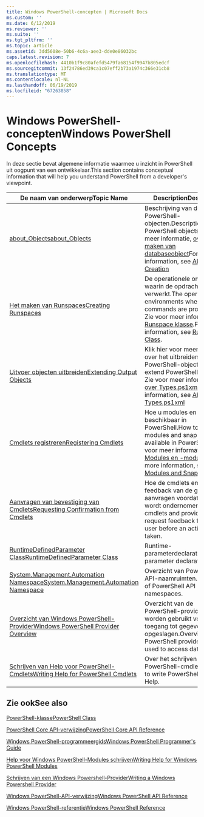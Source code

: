 ```yaml
---
title: Windows PowerShell-concepten | Microsoft Docs
ms.custom: ''
ms.date: 6/12/2019
ms.reviewer: ''
ms.suite: ''
ms.tgt_pltfrm: ''
ms.topic: article
ms.assetid: 3dd5608e-50b6-4c6a-aee3-dde0e86032bc
caps.latest.revision: 7
ms.openlocfilehash: 4410b1f9c80afefd5479fa68154f9947b805edcf
ms.sourcegitcommit: 13f24786ed39ca1c07eff2b73a1974c366e31cb8
ms.translationtype: MT
ms.contentlocale: nl-NL
ms.lasthandoff: 06/19/2019
ms.locfileid: "67263858"
---
```

# <a name="windows-powershell-concepts"></a><span data-ttu-id="774aa-102">Windows PowerShell-concepten</span><span class="sxs-lookup"><span data-stu-id="774aa-102">Windows PowerShell Concepts</span></span>

<span data-ttu-id="774aa-103">In deze sectie bevat algemene informatie waarmee u inzicht in PowerShell uit oogpunt van een ontwikkelaar.</span><span class="sxs-lookup"><span data-stu-id="774aa-103">This section contains conceptual information that will help you understand PowerShell from a developer's viewpoint.</span></span>

|<span data-ttu-id="774aa-104">De naam van onderwerp</span><span class="sxs-lookup"><span data-stu-id="774aa-104">Topic Name</span></span>|<span data-ttu-id="774aa-105">Description</span><span class="sxs-lookup"><span data-stu-id="774aa-105">Description</span></span>|
|----------------|-----------------|
|[<span data-ttu-id="774aa-106">about_Objects</span><span class="sxs-lookup"><span data-stu-id="774aa-106">about_Objects</span></span>](/powershell/module/microsoft.powershell.core/about/about_objects)|<span data-ttu-id="774aa-107">Beschrijving van de PowerShell-objecten.</span><span class="sxs-lookup"><span data-stu-id="774aa-107">Description of PowerShell objects.</span></span> <span data-ttu-id="774aa-108">Zie voor meer informatie, [over het maken van databaseobject](/powershell/module/microsoft.powershell.core/about/about_object_creation)</span><span class="sxs-lookup"><span data-stu-id="774aa-108">For more information, see [About Object Creation](/powershell/module/microsoft.powershell.core/about/about_object_creation)</span></span>|
|[<span data-ttu-id="774aa-109">Het maken van Runspaces</span><span class="sxs-lookup"><span data-stu-id="774aa-109">Creating Runspaces</span></span>](../hosting/creating-runspaces.md)|<span data-ttu-id="774aa-110">De operationele omgevingen waarin de opdrachten worden verwerkt.</span><span class="sxs-lookup"><span data-stu-id="774aa-110">The operating environments where commands are processed.</span></span> <span data-ttu-id="774aa-111">Zie voor meer informatie, [Runspace klasse](/dotnet/api/system.management.automation.runspaces.runspace).</span><span class="sxs-lookup"><span data-stu-id="774aa-111">For more information, see [Runspace Class](/dotnet/api/system.management.automation.runspaces.runspace).</span></span>|
|[<span data-ttu-id="774aa-112">Uitvoer objecten uitbreiden</span><span class="sxs-lookup"><span data-stu-id="774aa-112">Extending Output Objects</span></span>](../cmdlet/extending-output-objects.md)|<span data-ttu-id="774aa-113">Klik hier voor meer informatie over het uitbreiden van de PowerShell-objecten.</span><span class="sxs-lookup"><span data-stu-id="774aa-113">How to extend PowerShell objects.</span></span> <span data-ttu-id="774aa-114">Zie voor meer informatie, [over Types.ps1xml](/powershell/module/microsoft.powershell.core/about/about_types.ps1xml)</span><span class="sxs-lookup"><span data-stu-id="774aa-114">For more information, see [About Types.ps1xml](/powershell/module/microsoft.powershell.core/about/about_types.ps1xml)</span></span>|
|[<span data-ttu-id="774aa-115">Cmdlets registreren</span><span class="sxs-lookup"><span data-stu-id="774aa-115">Registering Cmdlets</span></span>](../cmdlet/registering-cmdlets.md)|<span data-ttu-id="774aa-116">Hoe u modules en -modules beschikbaar in PowerShell.</span><span class="sxs-lookup"><span data-stu-id="774aa-116">How to make modules and snap-ins available in PowerShell.</span></span> <span data-ttu-id="774aa-117">Zie voor meer informatie, [Modules en -modules](../cmdlet/modules-and-snap-ins.md).</span><span class="sxs-lookup"><span data-stu-id="774aa-117">For more information, see [Modules and Snap-ins](../cmdlet/modules-and-snap-ins.md).</span></span>|
|[<span data-ttu-id="774aa-118">Aanvragen van bevestiging van Cmdlets</span><span class="sxs-lookup"><span data-stu-id="774aa-118">Requesting Confirmation from Cmdlets</span></span>](../cmdlet/requesting-confirmation-from-cmdlets.md)|<span data-ttu-id="774aa-119">Hoe de cmdlets en providers feedback van de gebruiker aanvragen voordat een actie wordt ondernomen.</span><span class="sxs-lookup"><span data-stu-id="774aa-119">How cmdlets and providers request feedback from the user before an action is taken.</span></span>|
|[<span data-ttu-id="774aa-120">RuntimeDefinedParameter Class</span><span class="sxs-lookup"><span data-stu-id="774aa-120">RuntimeDefinedParameter Class</span></span>](/dotnet/api/system.management.automation.runtimedefinedparameter)|<span data-ttu-id="774aa-121">Runtime-parameterdeclaraties.</span><span class="sxs-lookup"><span data-stu-id="774aa-121">Runtime parameter declarations.</span></span>|
|[<span data-ttu-id="774aa-122">System.Management.Automation Namespace</span><span class="sxs-lookup"><span data-stu-id="774aa-122">System.Management.Automation Namespace</span></span>](/dotnet/api/System.Management.Automation)|<span data-ttu-id="774aa-123">Overzicht van PowerShell-API-naamruimten.</span><span class="sxs-lookup"><span data-stu-id="774aa-123">Overview of PowerShell API namespaces.</span></span>|
|[<span data-ttu-id="774aa-124">Overzicht van Windows PowerShell-Provider</span><span class="sxs-lookup"><span data-stu-id="774aa-124">Windows PowerShell Provider Overview</span></span>](../provider/windows-powershell-provider-overview.md)|<span data-ttu-id="774aa-125">Overzicht van de PowerShell-providers die worden gebruikt voor toegang tot gegevens worden opgeslagen.</span><span class="sxs-lookup"><span data-stu-id="774aa-125">Overview about PowerShell providers that are used to access data stores.</span></span>|
|[<span data-ttu-id="774aa-126">Schrijven van Help voor PowerShell-Cmdlets</span><span class="sxs-lookup"><span data-stu-id="774aa-126">Writing Help for PowerShell Cmdlets</span></span>](../help/writing-help-for-windows-powershell-cmdlets.md)|<span data-ttu-id="774aa-127">Over het schrijven van PowerShell-cmdlet Help.</span><span class="sxs-lookup"><span data-stu-id="774aa-127">How to write PowerShell cmdlet Help.</span></span>|

## <a name="see-also"></a><span data-ttu-id="774aa-128">Zie ook</span><span class="sxs-lookup"><span data-stu-id="774aa-128">See also</span></span>

[<span data-ttu-id="774aa-129">PowerShell-klasse</span><span class="sxs-lookup"><span data-stu-id="774aa-129">PowerShell Class</span></span>](/dotnet/api/system.management.automation.powershell)

[<span data-ttu-id="774aa-130">PowerShell Core API-verwijzing</span><span class="sxs-lookup"><span data-stu-id="774aa-130">PowerShell Core API Reference</span></span>](/dotnet/api/?view=pscore-6.2.0)

[<span data-ttu-id="774aa-131">Windows PowerShell-programmeergids</span><span class="sxs-lookup"><span data-stu-id="774aa-131">Windows PowerShell Programmer's Guide</span></span>](windows-powershell-programmer-s-guide.md)

[<span data-ttu-id="774aa-132">Help voor Windows PowerShell-Modules schrijven</span><span class="sxs-lookup"><span data-stu-id="774aa-132">Writing Help for Windows PowerShell Modules</span></span>](../module/writing-help-for-windows-powershell-modules.md)

[<span data-ttu-id="774aa-133">Schrijven van een Windows Powershell-Provider</span><span class="sxs-lookup"><span data-stu-id="774aa-133">Writing a Windows Powershell Provider</span></span>](../provider/writing-a-windows-powershell-provider.md)

[<span data-ttu-id="774aa-134">Windows PowerShell-API-verwijzing</span><span class="sxs-lookup"><span data-stu-id="774aa-134">Windows PowerShell API Reference</span></span>](/dotnet/api/?view=powershellsdk-1.1.0)

[<span data-ttu-id="774aa-135">Windows PowerShell-referentie</span><span class="sxs-lookup"><span data-stu-id="774aa-135">Windows PowerShell Reference</span></span>](../windows-powershell-reference.md)
